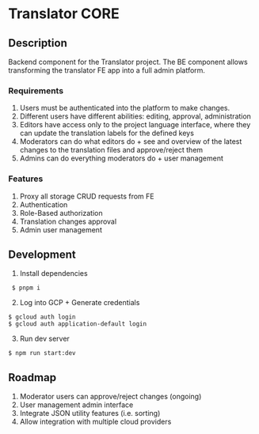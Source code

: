 # Translator CORE

## Description
Backend component for the Translator project.
The BE component allows transforming the translator FE app into a full admin platform.

### Requirements
1. Users must be authenticated into the platform to make changes.
2. Different users have different abilities: editing, approval, administration
3. Editors have access only to the project language interface, where they can update the translation labels for the defined keys
4. Moderators can do what editors do + see and overview of the latest changes to the translation files and approve/reject them
5. Admins can do everything moderators do + user management

### Features
1. Proxy all storage CRUD requests from FE
2. Authentication
3. Role-Based authorization
4. Translation changes approval
5. Admin user management

## Development
1. Install dependencies
```shell
 $ pnpm i
 ```
2. Log into GCP + Generate credentials
```shell
$ gcloud auth login
$ gcloud auth application-default login
```
3. Run dev server
```shell
$ npm run start:dev
```

## Roadmap
1. Moderator users can approve/reject changes (ongoing)
2. User management admin interface
3. Integrate JSON utility features (i.e. sorting)
4. Allow integration with multiple cloud providers
